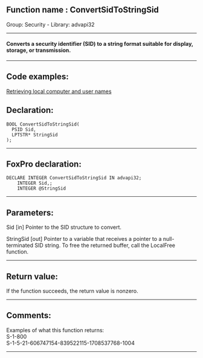 
## Function name : ConvertSidToStringSid
Group: Security - Library: advapi32    
***  


#### Converts a security identifier (SID) to a string format suitable for display, storage, or transmission.
***  


## Code examples:
[Retrieving local computer and user names](../../samples/sample_041.md)  

## Declaration:
```foxpro  
BOOL ConvertSidToStringSid(
  PSID Sid,
  LPTSTR* StringSid
);  
```  
***  


## FoxPro declaration:
```foxpro  
DECLARE INTEGER ConvertSidToStringSid IN advapi32;
	INTEGER Sid,;
	INTEGER @StringSid  
```  
***  


## Parameters:
Sid 
[in] Pointer to the SID structure to convert. 

StringSid 
[out] Pointer to a variable that receives a pointer to a null-terminated SID string. To free the returned buffer, call the LocalFree function.   
***  


## Return value:
If the function succeeds, the return value is nonzero.  
***  


## Comments:
Examples of what this function returns:  
S-1-800  
S-1-5-21-606747154-839522115-1708537768-1004  
  
***  

